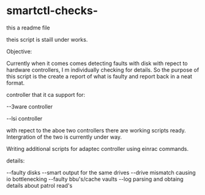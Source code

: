# smartctl-checks-

this a readme file

theis script is staill under works.

Objective:

Currently when it comes comes detecting faults with disk with repect to hardware controllers, I m individually checking for details.
So the purpose of this script is the create a report of what is faulty and report back in a neat format.

controller that it ca support for:

--3ware controller

--lsi controller

with  repect to the aboe two controllers there are working scripts ready. Intergration of the two is currently under way.


Writing additional scripts for adaptec controller using einrac commands.

details:

--faulty disks
--smart output for the same drives
--drive mismatch causing io bottlenecking
--faulty bbu's/cache vaults
--log parsing and obtaing details about patrol read's

